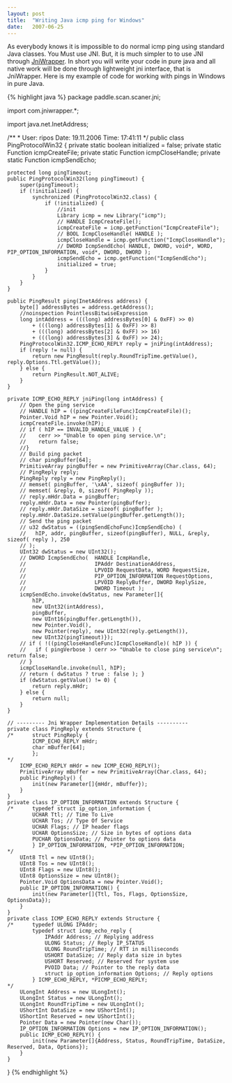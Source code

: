 ```yaml
---
layout: post
title:  "Writing Java icmp ping for Windows"
date:   2007-06-25
---
```


As everybody knows it is impossible to do normal icmp ping using standard Java 
classes.   You Must use JNI.
But, it is much simpler to to use JNI through 
[JniWrapper](http://www.teamdev.com/jniwrapper/). In short you will write your 
code in pure java and all native work will be done through lightweight jni 
interface, that is JniWrapper.      Here is my example of code for working with
pings in Windows in pure Java.     

{% highlight java %} 
package paddle.scan.scaner.jni;

import com.jniwrapper.*;

import java.net.InetAddress;

/**
 * 
 User: ripos Date: 19.11.2006 Time: 17:41:11
 */
public class PingProtocolWin32 {
    private static boolean initialized = false;
    private static Function icmpCreateFile;
    private static Function icmpCloseHandle;
    private static Function icmpSendEcho;

    protected long pingTimeout;
    public PingProtocolWin32(long pingTimeout) {
        super(pingTimeout);
        if (!initialized) {
            synchronized (PingProtocolWin32.class) {
                if (!initialized) {
                    //init
                    Library icmp = new Library("icmp");
                    // HANDLE IcmpCreateFile();
                    icmpCreateFile = icmp.getFunction("IcmpCreateFile");
                    // BOOL IcmpCloseHandle( HANDLE );
                    icmpCloseHandle = icmp.getFunction("IcmpCloseHandle");
                    // DWORD IcmpSendEcho( HANDLE, DWORD, void*, WORD, PIP_OPTION_INFORMATION, void*, DWORD, DWORD );
                    icmpSendEcho = icmp.getFunction("IcmpSendEcho");
                    initialized = true;
                }
            }
        }
    }

    public PingResult ping(InetAddress address) {
        byte[] addressBytes = address.getAddress();
        //noinspection PointlessBitwiseExpression
        long intAddress = (((long) addressBytes[0] & 0xFF) >> 0)                 
            + (((long) addressBytes[1] & 0xFF) >> 8)                 
            + (((long) addressBytes[2] & 0xFF) >> 16)                 
            + (((long) addressBytes[3] & 0xFF) >> 24);         
        PingProtocolWin32.ICMP_ECHO_REPLY reply = jniPing(intAddress);         
        if (reply != null) {             
            return new PingResult(reply.RoundTripTime.getValue(), reply.Options.Ttl.getValue());         
        } else {             
            return PingResult.NOT_ALIVE;         
        }    
    }      

    private ICMP_ECHO_REPLY jniPing(long intAddress) {         
        // Open the ping service         
        // HANDLE hIP = ((pingCreateFileFunc)IcmpCreateFile)();         
        Pointer.Void hIP = new Pointer.Void();         
        icmpCreateFile.invoke(hIP);          
        // if ( hIP == INVALID_HANDLE_VALUE ) { 
        //    cerr >> "Unable to open ping service.\n"; 
        //    return false; 
        //}          
        // Build ping packet         
        // char pingBuffer[64];         
        PrimitiveArray pingBuffer = new PrimitiveArray(Char.class, 64);         
        // PingReply reply;         
        PingReply reply = new PingReply();          
        // memset( pingBuffer, '\xAA', sizeof( pingBuffer ));          
        // memset( &reply, 0, sizeof( PingReply ));          
        // reply.mHdr.Data = pingBuffer;         
        reply.mHdr.Data = new Pointer(pingBuffer);         
        // reply.mHdr.DataSize = sizeof( pingBuffer );         
        reply.mHdr.DataSize.setValue(pingBuffer.getLength());          
        // Send the ping packet         
        // u32 dwStatus = ((pingSendEchoFunc)IcmpSendEcho) (         
        //   hIP, addr, pingBuffer, sizeof(pingBuffer), NULL, &reply, sizeof( reply ), 250         
        // );         
        UInt32 dwStatus = new UInt32();         
        // DWORD IcmpSendEcho(  HANDLE IcmpHandle,         
        //                      IPAddr DestinationAddress,         
        //                      LPVOID RequestData, WORD RequestSize,         
        //                      PIP_OPTION_INFORMATION RequestOptions,         
        //                      LPVOID ReplyBuffer, DWORD ReplySize,         
        //                      DWORD Timeout );         
        icmpSendEcho.invoke(dwStatus, new Parameter[]{                 
            hIP,                 
            new UInt32(intAddress),                 
            pingBuffer, 
            new UInt16(pingBuffer.getLength()),                 
            new Pointer.Void(),                 
            new Pointer(reply), new UInt32(reply.getLength()),                 
            new UInt32(pingTimeout)});          
        // if ( !((pingCloseHandleFunc)IcmpCloseHandle)( hIP )) {         
        //   if ( pingVerbose ) cerr >> "Unable to close ping service\n"; return false;         
        // }         
        icmpCloseHandle.invoke(null, hIP);          
        // return ( dwStatus ? true : false ); }         
        if (dwStatus.getValue() != 0) {             
            return reply.mHdr;         
        } else {             
            return null;      
        }     
    }      
        
    // --------- Jni Wrapper Implementation Details ----------      
    private class PingReply extends Structure {         
    /*      struct PingReply {                     
            ICMP_ECHO_REPLY mHdr;                     
            char mBuffer[64];                 
            };         
    */         
        ICMP_ECHO_REPLY mHdr = new ICMP_ECHO_REPLY();         
        PrimitiveArray mBuffer = new PrimitiveArray(Char.class, 64);          
        public PingReply() {             
            init(new Parameter[]{mHdr, mBuffer});         
        }     
    }      
    private class IP_OPTION_INFORMATION extends Structure {         
    /*      typedef struct ip_option_information {                     
            UCHAR Ttl; // Time To Live                     
            UCHAR Tos; // Type Of Service                     
            UCHAR Flags; // IP header flags                     
            UCHAR OptionsSize; // Size in bytes of options data                     
            PUCHAR OptionsData; // Pointer to options data                 
            } IP_OPTION_INFORMATION, *PIP_OPTION_INFORMATION;         
    */         
        UInt8 Ttl = new UInt8();        
        UInt8 Tos = new UInt8();         
        UInt8 Flags = new UInt8();         
        UInt8 OptionsSize = new UInt8();         
        Pointer.Void OptionsData = new Pointer.Void();          
        public IP_OPTION_INFORMATION() {             
            init(new Parameter[]{Ttl, Tos, Flags, OptionsSize, OptionsData});         
        }     
    }       
    private class ICMP_ECHO_REPLY extends Structure {         
    /*      typedef ULONG IPAddr;                 
            typedef struct icmp_echo_reply {                     
                IPAddr Address; // Replying address                     
                ULONG Status; // Reply IP_STATUS                     
                ULONG RoundTripTime; // RTT in milliseconds                    
                USHORT DataSize; // Reply data size in bytes                     
                USHORT Reserved; // Reserved for system use                    
                PVOID Data; // Pointer to the reply data                    
                struct ip_option_information Options; // Reply options                
            } ICMP_ECHO_REPLY, *PICMP_ECHO_REPLY;         
    */         
        ULongInt Address = new ULongInt();         
        ULongInt Status = new ULongInt();         
        ULongInt RoundTripTime = new ULongInt();         
        UShortInt DataSize = new UShortInt();         
        UShortInt Reserved = new UShortInt();         
        Pointer Data = new Pointer(new Char());         
        IP_OPTION_INFORMATION Options = new IP_OPTION_INFORMATION();          
        public ICMP_ECHO_REPLY() {             
            init(new Parameter[]{Address, Status, RoundTripTime, DataSize, Reserved, Data, Options});         
        }     
    } 
}
{% endhighlight %}
